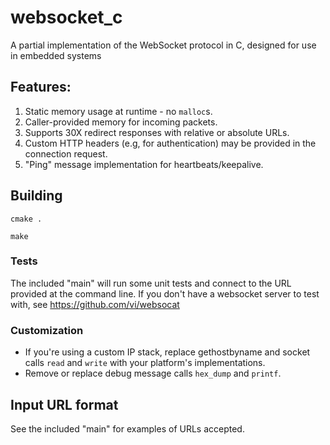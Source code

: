 # websocket_c
A partial implementation of the WebSocket protocol in C, designed for use in embedded systems

## Features:

1. Static memory usage at runtime - no `malloc`s.
2. Caller-provided memory for incoming packets.
3. Supports 30X redirect responses with relative or absolute URLs.
4. Custom HTTP headers (e.g, for authentication) may be provided in the connection request.
5. "Ping" message implementation for heartbeats/keepalive.

## Building

`cmake .`

`make`

### Tests

The included "main" will run some unit tests and connect to the URL provided at the command line.
If you don't have a websocket server to test with, see https://github.com/vi/websocat

### Customization

* If you're using a custom IP stack, replace gethostbyname and socket calls `read` and `write` with your platform's implementations.
* Remove or replace debug message calls `hex_dump` and `printf`.

## Input URL format

See the included "main" for examples of URLs accepted.



